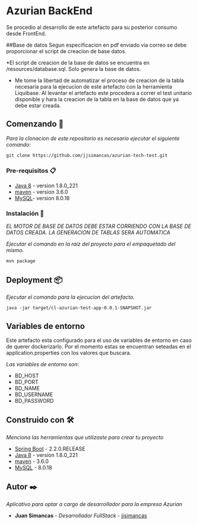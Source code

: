 # Azurian BackEnd

Se procedio al desarrollo de este artefacto para su posterior consumo desde FrontEnd.

##Base de datos
Segun especificacion en pdf enviado via correo se debe proporcionar el script de creacion de base datos.

*El script de creacion de la base de datos se encuentra en /resources/database.sql. Solo genera la base de datos.

* Me tome la libertad de automatizar el proceso de creacion de la tabla necesaria para la ejecucion de este artefacto
con la herramienta Liquibase. Al levantar el artefacto este procedera a correr el test unitario disponible y hara la creacion
de la tabla en la base de datos que ya debe estar creada.

## Comenzando 🚀

_Para la clonacion de este repositorio es necesario ejecutar el siguiente comando:_

```
git clone https://github.com/jjsimancas/azurian-tech-test.git
```

### Pre-requisitos 📋

* [Java 8](https://www.oracle.com/technetwork/java/javase/downloads/jdk8-downloads-2133151.html) - version 1.8.0_221
* [maven](https://maven.apache.org/) - version 3.6.0
* [MySQL](https://www.mysql.com/)- version 8.0.18


### Instalación 🔧
_EL MOTOR DE BASE DE DATOS DEBE ESTAR CORRIENDO CON LA BASE DE DATOS CREADA. LA GENERACION DE TABLAS SERA AUTOMATICA_

_Ejecutar el comando en la raiz del proyecto para el empaquetado del mismo._

```
mvn package
```

## Deployment 📦

_Ejecutar el comando para la ejecucion del artefacto._

```
java -jar target/cl-azurian-test-app-0.0.1-SNAPSHOT.jar
```

## Variables de entorno
Este artefacto esta configurado para el uso de variables de entorno en caso de querer dockerizarlo.
Por el momento estas se encuentran seteadas en el application.properties con los valores que buscara.

_Las variables de entorno son:_
* BD_HOST
* BD_PORT
* BD_NAME
* BD_USERNAME
* BD_PASSWORD
  

## Construido con 🛠️

_Menciona las herramientas que utilizaste para crear tu proyecto_

* [Spring Boot](https://spring.io) - 2.2.0.RELEASE
* [Java 8](https://www.oracle.com/technetwork/java/javase/downloads/jdk8-downloads-2133151.html) - version 1.8.0_221
* [maven](https://maven.apache.org/) - 3.6.0
* [MySQL](https://www.mysql.com/) - 8.0.18


## Autor ✒️

_Aplicativo para optar a cargo de desarrollador para la empresa Azurian_

* **Juan Simancas** - *Desarrollador FullStack* - [jjsimancas](https://github.com/jjsimancas)

